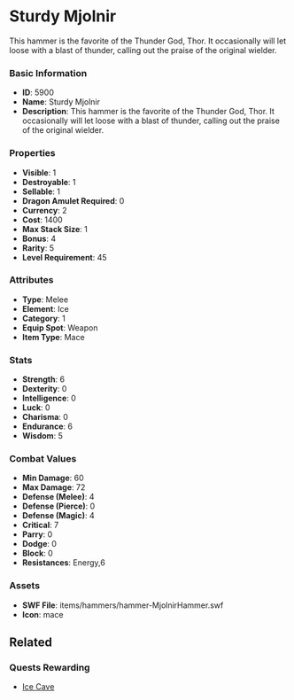 # Sturdy Mjolnir

This hammer is the favorite of the Thunder God, Thor.  It occasionally will let loose with a blast of thunder, calling out the praise of the original wielder.

### Basic Information

- **ID**: 5900
- **Name**: Sturdy Mjolnir
- **Description**: This hammer is the favorite of the Thunder God, Thor.  It occasionally will let loose with a blast of thunder, calling out the praise of the original wielder.

### Properties

- **Visible**: 1
- **Destroyable**: 1
- **Sellable**: 1
- **Dragon Amulet Required**: 0
- **Currency**: 2
- **Cost**: 1400
- **Max Stack Size**: 1
- **Bonus**: 4
- **Rarity**: 5
- **Level Requirement**: 45

### Attributes

- **Type**: Melee
- **Element**: Ice
- **Category**: 1
- **Equip Spot**: Weapon
- **Item Type**: Mace

### Stats

- **Strength**: 6
- **Dexterity**: 0
- **Intelligence**: 0
- **Luck**: 0
- **Charisma**: 0
- **Endurance**: 6
- **Wisdom**: 5

### Combat Values

- **Min Damage**: 60
- **Max Damage**: 72
- **Defense (Melee)**: 4
- **Defense (Pierce)**: 0
- **Defense (Magic)**: 4
- **Critical**: 7
- **Parry**: 0
- **Dodge**: 0
- **Block**: 0
- **Resistances**: Energy,6

### Assets

- **SWF File**: items/hammers/hammer-MjolnirHammer.swf
- **Icon**: mace

## Related

### Quests Rewarding

- [Ice Cave](../quests/811-ice-cave.md)

